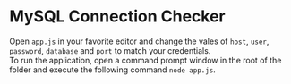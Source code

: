 # MySQL Connection Checker
Open `app.js` in your favorite editor and change the vales of `host`, `user`, `password`, `database` and `port` to match your credentials.  
To run the application, open a command prompt window in the root of the folder and execute the following command `node app.js`.
